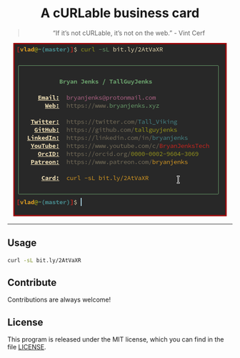 <div align="center">
  
# A cURLable business card

> “If it’s not cURLable, it’s not on the web.” - Vint Cerf

![curl output](screenshot.png)

</div>

---

## Usage

```bash
curl -sL bit.ly/2AtVaXR
```

## Contribute

Contributions are always welcome!

## License

This program is released under the MIT license, which you can find in the file [LICENSE](LICENSE).
